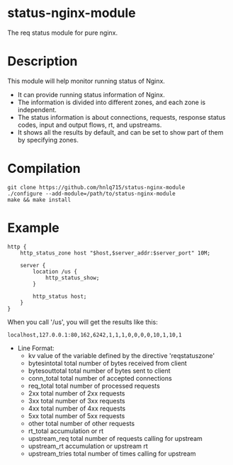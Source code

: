 status-nginx-module
===================

The req status module for pure nginx.

Description
===========

This module will help monitor running status of Nginx.
* It can provide running status information of Nginx.
* The information is divided into different zones, and each zone is independent.
* The status information is about connections, requests, response status codes, input and output flows, rt, and upstreams.
* It shows all the results by default, and can be set to show part of them by specifying zones.

Compilation
===========

```
git clone https://github.com/hnlq715/status-nginx-module
./configure --add-module=/path/to/status-nginx-module
make && make install
```

Example
=======

```
http {
    http_status_zone host "$host,$server_addr:$server_port" 10M;

    server {
        location /us {
            http_status_show;
        }

        http_status host;
    }
}
```

When you call '/us', you will get the results like this:
```
localhost,127.0.0.1:80,162,6242,1,1,1,0,0,0,0,10,1,10,1
```

- Line Format:
  * kv value of the variable defined by the directive 'reqstatuszone'
  * bytesintotal total number of bytes received from client
  * bytesouttotal total number of bytes sent to client
  * conn_total total number of accepted connections
  * req_total total number of processed requests
  * 2xx total number of 2xx requests
  * 3xx total number of 3xx requests
  * 4xx total number of 4xx requests
  * 5xx total number of 5xx requests
  * other total number of other requests
  * rt_total accumulation or rt
  * upstream_req total number of requests calling for upstream
  * upstream_rt accumulation or upstream rt
  * upstream_tries total number of times calling for upstream

